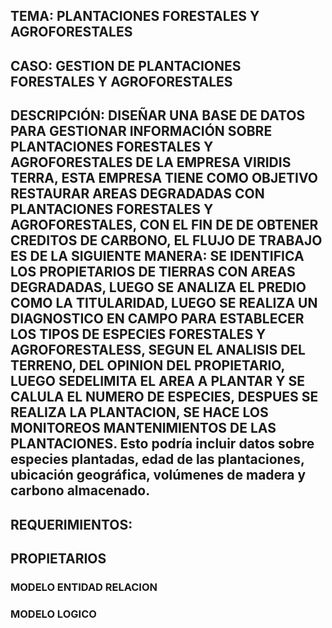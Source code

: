 ## TEMA: PLANTACIONES FORESTALES Y AGROFORESTALES
## CASO: GESTION DE PLANTACIONES FORESTALES Y AGROFORESTALES
## DESCRIPCIÓN: DISEÑAR UNA BASE DE DATOS PARA GESTIONAR INFORMACIÓN SOBRE PLANTACIONES FORESTALES Y AGROFORESTALES DE LA EMPRESA VIRIDIS TERRA, ESTA EMPRESA TIENE COMO OBJETIVO RESTAURAR AREAS DEGRADADAS CON PLANTACIONES FORESTALES Y AGROFORESTALES, CON EL FIN DE DE OBTENER CREDITOS DE CARBONO, EL FLUJO DE TRABAJO ES DE LA SIGUIENTE MANERA: SE IDENTIFICA LOS PROPIETARIOS DE TIERRAS CON AREAS DEGRADADAS, LUEGO SE ANALIZA EL PREDIO COMO LA TITULARIDAD, LUEGO SE REALIZA UN DIAGNOSTICO EN CAMPO PARA ESTABLECER LOS TIPOS DE ESPECIES FORESTALES Y AGROFORESTALESS, SEGUN EL ANALISIS DEL TERRENO, DEL OPINION DEL PROPIETARIO, LUEGO SEDELIMITA EL AREA A PLANTAR Y SE CALULA EL NUMERO DE ESPECIES, DESPUES SE REALIZA LA PLANTACION, SE HACE LOS MONITOREOS MANTENIMIENTOS DE LAS PLANTACIONES. Esto podría incluir datos sobre especies plantadas, edad de las plantaciones, ubicación geográfica, volúmenes de madera y carbono almacenado.

## REQUERIMIENTOS:

## PROPIETARIOS










### MODELO ENTIDAD RELACION

### MODELO LOGICO

